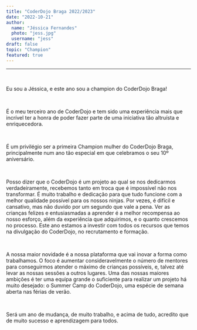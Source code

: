 ```yaml
---
title: "CoderDojo Braga 2022/2023"
date: "2022-10-21"
author:
  name: "Jéssica Fernandes"
  photo: "jess.jpg"
  username: "jess"
draft: false
topic: "Champion"
featured: true
---
```


---

&nbsp;

Eu sou a Jéssica, e este ano sou a champion do CoderDojo Braga!

&nbsp;

É o meu terceiro ano de CoderDojo e tem sido uma experiência mais que incrível ter a honra de poder fazer parte de uma iniciativa tão altruísta e enriquecedora.

&nbsp;

É um privilégio ser a primeira Champion mulher do CoderDojo Braga, principalmente num ano tão especial em que celebramos o seu 10º aniversário.

&nbsp;

Posso dizer que o CoderDojo é um projeto ao qual se nos dedicarmos verdadeiramente, recebemos tanto em troca que é impossível não nos transformar.
É muito trabalho e dedicação para que tudo funcione com a melhor qualidade possível para os nossos ninjas. Por vezes, é difícil e cansativo, mas não duvido por um segundo que vale
a pena. Ver as crianças felizes e entusiasmadas a aprender é a melhor recompensa ao nosso esforço, além da experiência que adquirimos, e o quanto crescemos no processo.
Este ano estamos a investir com todos os recursos que temos na divulgação do CoderDojo, no recrutamento e formação.

&nbsp;

A nossa maior novidade é a nossa plataforma que vai inovar a forma como trabalhamos. O foco é aumentar consideravelmente o número de mentores para conseguirmos atender o máximo de crianças
possíveis, e, talvez até levar as nossas sessões a outros lugares.
Uma das nossas maiores ambições é ter uma equipa grande o suficiente para realizar um projeto há muito desejado: o Summer Camp do CoderDojo, uma espécie de semana aberta nas férias de verão.

&nbsp;

Será um ano de mudança, de muito trabalho, e acima de tudo, acredito que de muito sucesso e aprendizagem para todos.
